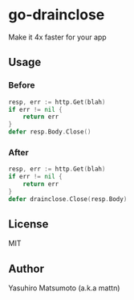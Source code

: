 # go-drainclose

Make it 4x faster for your app

## Usage

### Before

```go
resp, err := http.Get(blah)
if err != nil {
	return err
}
defer resp.Body.Close()
```

### After

```go
resp, err := http.Get(blah)
if err != nil {
	return err
}
defer drainclose.Close(resp.Body)
```

## License

MIT

## Author

Yasuhiro Matsumoto (a.k.a mattn)
